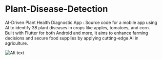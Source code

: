 # Plant-Disease-Detection
AI-Driven Plant Health Diagnostic App : Source code for a mobile app using AI to identify 38 plant diseases in crops like apples, tomatoes, and corn. Built with Flutter for both Android and more, it aims to enhance farming decisions and secure food supplies by applying cutting-edge AI in agriculture.

![Alt text](https://github.com/mouathayed/Plant-Disease-Detection/assets/74305074/60cc89b8-9d02-4224-9841-cabd2e27e66a)
